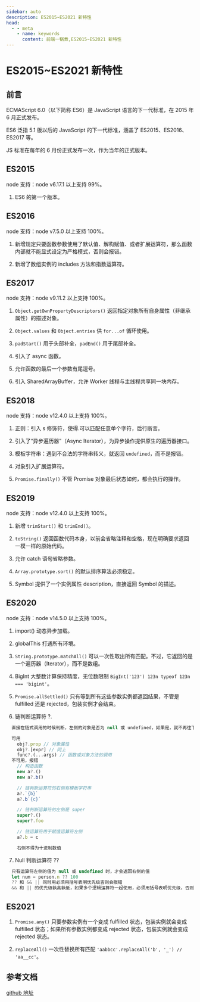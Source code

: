 ```yaml
---
sidebar: auto
description: ES2015~ES2021 新特性
head:
  - - meta
    - name: keywords
      content: 前端一锅煮,ES2015~ES2021 新特性
---
```


# ES2015~ES2021 新特性

## 前言

ECMAScript 6.0（以下简称 ES6）是 JavaScript 语言的下一代标准，在 2015 年 6 月正式发布。

ES6 泛指 5.1 版以后的 JavaScript 的下一代标准，涵盖了 ES2015、ES2016、ES2017 等。

JS 标准在每年的 6 月份正式发布一次，作为当年的正式版本。

## ES2015

node 支持：node v6.17.1 以上支持 99%。

1. ES6 的第一个版本。

## ES2016

node 支持：node v7.5.0 以上支持 100%。

1. 新增规定只要函数参数使用了默认值、解构赋值、或者扩展运算符，那么函数内部就不能显式设定为严格模式，否则会报错。

2. 新增了数组实例的 includes 方法和指数运算符。

## ES2017

node 支持：node v9.11.2 以上支持 100%。

1. `Object.getOwnPropertyDescriptors()` 返回指定对象所有自身属性（非继承属性）的描述对象。

2. `Object.values` 和 `Object.entries` 供 `for...of` 循环使用。

3. `padStart()` 用于头部补全，`padEnd()` 用于尾部补全。

4. 引入了 async 函数。

5. 允许函数的最后一个参数有尾逗号。

6. 引入 SharedArrayBuffer，允许 Worker 线程与主线程共享同一块内存。

## ES2018

node 支持：node v12.4.0 以上支持 100%。

1. 正则：引入 s 修饰符，使得.可以匹配任意单个字符，后行断言。

2. 引入了“异步遍历器”（Async Iterator），为异步操作提供原生的遍历器接口。

3. 模板字符串：遇到不合法的字符串转义，就返回 `undefined`，而不是报错。

4. 对象引入扩展运算符。

5. `Promise.finally()` 不管 Promise 对象最后状态如何，都会执行的操作。

## ES2019

node 支持：node v12.4.0 以上支持 100%。

1. 新增 `trimStart()` 和 `trimEnd()`。

2. `toString()` 返回函数代码本身，以前会省略注释和空格，现在明确要求返回一模一样的原始代码。

3. 允许 catch 语句省略参数。

4. `Array.prototype.sort()` 的默认排序算法必须稳定。

5. Symbol 提供了一个实例属性 description，直接返回 Symbol 的描述。

## ES2020

node 支持：node v14.5.0 以上支持 100%。

1. import() 动态异步加载。

2. globalThis 打通所有环境。

3. `String.prototype.matchAll()` 可以一次性取出所有匹配。不过，它返回的是一个遍历器（Iterator），而不是数组。

4. BigInt 大整数计算保持精度，无位数限制 `BigInt('123') 123n typeof 123n === 'bigint'`。

5. `Promise.allSettled()` 只有等到所有这些参数实例都返回结果，不管是 fulfilled 还是 rejected，包装实例才会结束。

6. 链判断运算符 ?.

```js
  直接在链式调用的时候判断，左侧的对象是否为 null 或 undefined，如果是，就不再往下运算，而是返回 undefined

  可用
    obj?.prop // 对象属性
    obj?.[expr] // 同上
    func?.(...args) // 函数或对象方法的调用
  不可用，报错
    // 构造函数
    new a?.()
    new a?.b()

    // 链判断运算符的右侧有模板字符串
    a?.`{b}`
    a?.b`{c}`

    // 链判断运算符的左侧是 super
    super?.()
    super?.foo

    // 链运算符用于赋值运算符左侧
    a?.b = c

    右侧不得为十进制数值
```

7. Null 判断运算符 ??

```js
  只有运算符左侧的值为 null 或 undefined 时，才会返回右侧的值
  let num = person.n ?? 100
  ?? 和 && || 同时用必须用括号表明优先级否则会报错
  && 和 || 的优先级孰高孰低，如果多个逻辑运算符一起使用，必须用括号表明优先级，否则会报错
```

## ES2021

1. `Promise.any()` 只要参数实例有一个变成 fulfilled 状态，包装实例就会变成 fulfilled 状态；如果所有参数实例都变成 rejected 状态，包装实例就会变成 rejected 状态。

2. `replaceAll()` 一次性替换所有匹配 `'aabbcc'.replaceAll('b', '_') // 'aa__cc'`。

## 参考文档

[github 地址](https://github.com/ruanyf/es6tutorial/search?utf8=%E2%9C%93&q=ES2015)

